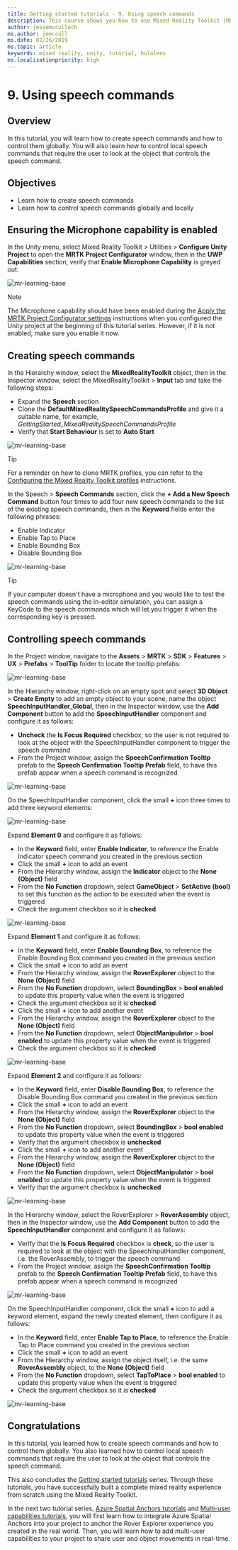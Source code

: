 ```yaml
---
title: Getting started tutorials - 9. Using speech commands
description: This course shows you how to use Mixed Reality Toolkit (MRTK) to create a mixed reality application.
author: jessemcculloch
ms.author: jemccull
ms.date: 02/26/2019
ms.topic: article
keywords: mixed reality, unity, tutorial, hololens
ms.localizationpriority: high
---
```


# 9. Using speech commands

## Overview

In this tutorial, you will learn how to create speech commands and how to control them globally. You will also learn how to control local speech commands that require the user to look at the object that controls the speech command.

## Objectives

* Learn how to create speech commands
* Learn how to control speech commands globally and locally

## Ensuring the Microphone capability is enabled

In the Unity menu, select Mixed Reality Toolkit > Utilities > **Configure Unity Project** to open the **MRTK Project Configurator** window, then in the **UWP Capabilities** section, verify that **Enable Microphone Capability** is greyed out:

![mr-learning-base](images/mr-learning-base/base-09-section1-step1-1.png)

> [!NOTE]
> The Microphone capability should have been enabled during the [Apply the MRTK Project Configurator settings](mr-learning-base-02.md#1-apply-the-mrtk-project-configurator-settings) instructions when you configured the Unity project at the beginning of this tutorial series. However, if it is not enabled, make sure you enable it now.

## Creating speech commands

In the Hierarchy window, select the **MixedRealityToolkit** object, then in the Inspector window, select the MixedRealityToolkit > **Input** tab and take the following steps:

* Expand the **Speech** section
* Clone the **DefaultMixedRealitySpeechCommandsProfile** and give it a suitable name, for example, _GettingStarted_MixedRealitySpeechCommandsProfile_
* Verify that **Start Behaviour** is set to **Auto Start**

![mr-learning-base](images/mr-learning-base/base-09-section2-step1-1.png)

> [!TIP]
> For a reminder on how to clone MRTK profiles, you can refer to the [Configuring the Mixed Reality Toolkit profiles](mr-learning-base-03.md) instructions.

In the Speech > **Speech Commands** section, click the **+ Add a New Speech Command** button four times to add four new speech commands to the list of the existing speech commands, then in the **Keyword** fields enter the following phrases:

* Enable Indicator
* Enable Tap to Place
* Enable Bounding Box
* Disable Bounding Box

![mr-learning-base](images/mr-learning-base/base-09-section2-step1-2.png)

> [!TIP]
> If your computer doesn't have a microphone and you would like to test the speech commands using the in-editor simulation, you can assign a KeyCode to the speech commands which will let you trigger it when the corresponding key is pressed.

## Controlling speech commands

In the Project window, navigate to the **Assets** > **MRTK** > **SDK** > **Features** > **UX** > **Prefabs** > **ToolTip** folder to locate the tooltip prefabs:

![mr-learning-base](images/mr-learning-base/base-09-section3-step1-1.png)

In the Hierarchy window, right-click on an empty spot and select **3D Object** > **Create Empty** to add an empty object to your scene, name the object **SpeechInputHandler_Global**, then in the Inspector window, use the **Add Component** button to add the **SpeechInputHandler** component and configure it as follows:

* **Uncheck** the **Is Focus Required** checkbox, so the user is not required to look at the object with the SpeechInputHandler component to trigger the speech command
* From the Project window, assign the **SpeechConfirmation Tooltip** prefab to the **Speech Confirmation Tooltip Prefab** field, to have this prefab appear when a speech command is recognized

![mr-learning-base](images/mr-learning-base/base-09-section3-step1-2.png)

On the SpeechInputHandler component, click the small **+** icon three times to add three keyword elements:

![mr-learning-base](images/mr-learning-base/base-09-section3-step1-3.png)

Expand **Element 0** and configure it as follows:

* In the **Keyword** field, enter **Enable Indicator**, to reference the Enable Indicator speech command you created in the previous section
* Click the small **+** icon to add an event
* From the Hierarchy window, assign the **Indicator** object to the **None (Object)** field
* From the **No Function** dropdown, select **GameObject** > **SetActive (bool)** to set this function as the action to be executed when the event is triggered
* Check the argument checkbox so it is **checked**

![mr-learning-base](images/mr-learning-base/base-09-section3-step1-4.png)

Expand **Element 1** and configure it as follows:

* In the **Keyword** field, enter **Enable Bounding Box**, to reference the Enable Bounding Box command you created in the previous section
* Click the small **+** icon to add an event
* From the Hierarchy window, assign the **RoverExplorer** object to the **None (Object)** field
* From the **No Function** dropdown, select **BoundingBox** > **bool enabled** to update this property value when the event is triggered
* Check the argument checkbox so it is **checked**
* Click the small **+** icon to add another event
* From the Hierarchy window, assign the **RoverExplorer** object to the **None (Object)** field
* From the **No Function** dropdown, select **ObjectManipulator** > **bool enabled** to update this property value when the event is triggered
* Check the argument checkbox so it is **checked**

![mr-learning-base](images/mr-learning-base/base-09-section3-step1-5.png)

Expand **Element 2** and configure it as follows:

* In the **Keyword** field, enter **Disable Bounding Box**, to reference the Disable Bounding Box command you created in the previous section
* Click the small **+** icon to add an event
* From the Hierarchy window, assign the **RoverExplorer** object to the **None (Object)** field
* From the **No Function** dropdown, select **BoundingBox** > **bool enabled** to update this property value when the event is triggered
* Verify that the argument checkbox is **unchecked**
* Click the small **+** icon to add another event
* From the Hierarchy window, assign the **RoverExplorer** object to the **None (Object)** field
* From the **No Function** dropdown, select **ObjectManipulator** > **bool enabled** to update this property value when the event is triggered
* Verify that the argument checkbox is **unchecked**

![mr-learning-base](images/mr-learning-base/base-09-section3-step1-6.png)

In the Hierarchy window, select the RoverExplorer > **RoverAssembly** object, then in the Inspector window, use the **Add Component** button to add the **SpeechInputHandler** component and configure it as follows:

* Verify that the **Is Focus Required** checkbox is **check**, so the user is required to look at the object with the SpeechInputHandler component, i.e. the RoverAssembly, to trigger the speech command
* From the Project window, assign the **SpeechConfirmation Tooltip** prefab to the **Speech Confirmation Tooltip Prefab** field, to have this prefab appear when a speech command is recognized

![mr-learning-base](images/mr-learning-base/base-09-section3-step1-7.png)

On the SpeechInputHandler component, click the small **+** icon to add a keyword element, expand the newly created element, then configure it as follows:

* In the **Keyword** field, enter **Enable Tap to Place**, to reference the Enable Tap to Place command you created in the previous section
* Click the small **+** icon to add an event
* From the Hierarchy window, assign the object itself, i.e. the same **RoverAssembly** object, to the **None (Object)** field
* From the **No Function** dropdown, select **TapToPlace** > **bool enabled** to update this property value when the event is triggered
* Check the argument checkbox so it is **checked**

![mr-learning-base](images/mr-learning-base/base-09-section3-step1-8.png)

## Congratulations

In this tutorial, you learned how to create speech commands and how to control them globally. You also learned how to control local speech commands that require the user to look at the object that controls the speech command.

This also concludes the [Getting started tutorials](mr-learning-base-01.md) series. Through these tutorials, you have successfully built a complete mixed reality experience from scratch using the Mixed Reality Toolkit.

In the next two tutorial series, [Azure Spatial Anchors tutorials](mr-learning-asa-01.md) and [Multi-user capabilities tutorials](mr-learning-sharing-01.md), you will first learn how to integrate Azure Spatial Anchors into your project to anchor the Rover Explorer experience you created in the real world. Then, you will learn how to add multi-user capabilities to your project to share user and object movements in real-time.
